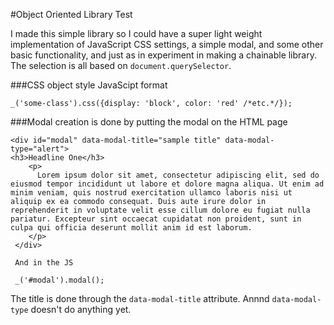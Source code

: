 #Object Oriented Library Test

I made this simple library so I could have a super light weight implementation of JavaScript CSS settings, a simple modal, and some other basic functionality, and just as in experiment in making a chainable library. The selection is all based on `document.querySelector`. 

###CSS object style JavaScipt format

    _('some-class').css({display: 'block', color: 'red' /*etc.*/});

###Modal creation is done by putting the modal on the HTML page

    <div id="modal" data-modal-title="sample title" data-modal-type="alert">
    <h3>Headline One</h3>    
	    <p>
	      Lorem ipsum dolor sit amet, consectetur adipiscing elit, sed do eiusmod tempor incididunt ut labore et dolore magna aliqua. Ut enim ad minim veniam, quis nostrud exercitation ullamco laboris nisi ut aliquip ex ea commodo consequat. Duis aute irure dolor in reprehenderit in voluptate velit esse cillum dolore eu fugiat nulla pariatur. Excepteur sint occaecat cupidatat non proident, sunt in culpa qui officia deserunt mollit anim id est laborum.
	    </p>
	 </div>

	 And in the JS

	 _('#modal').modal();

The title is done through the `data-modal-title` attribute. Annnd `data-modal-type` doesn't do anything yet.
